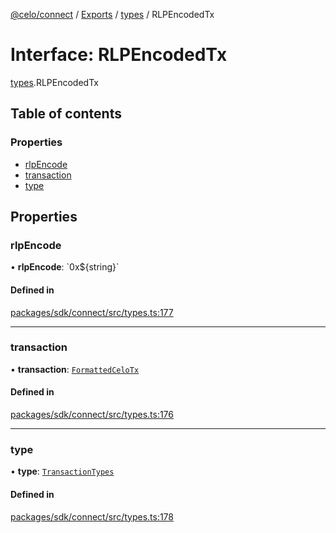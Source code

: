 [@celo/connect](../README.md) / [Exports](../modules.md) / [types](../modules/types.md) / RLPEncodedTx

# Interface: RLPEncodedTx

[types](../modules/types.md).RLPEncodedTx

## Table of contents

### Properties

- [rlpEncode](types.RLPEncodedTx.md#rlpencode)
- [transaction](types.RLPEncodedTx.md#transaction)
- [type](types.RLPEncodedTx.md#type)

## Properties

### rlpEncode

• **rlpEncode**: \`0x$\{string}\`

#### Defined in

[packages/sdk/connect/src/types.ts:177](https://github.com/celo-org/developer-tooling/blob/master/packages/sdk/connect/src/types.ts#L177)

___

### transaction

• **transaction**: [`FormattedCeloTx`](types.FormattedCeloTx.md)

#### Defined in

[packages/sdk/connect/src/types.ts:176](https://github.com/celo-org/developer-tooling/blob/master/packages/sdk/connect/src/types.ts#L176)

___

### type

• **type**: [`TransactionTypes`](../modules/types.md#transactiontypes)

#### Defined in

[packages/sdk/connect/src/types.ts:178](https://github.com/celo-org/developer-tooling/blob/master/packages/sdk/connect/src/types.ts#L178)
